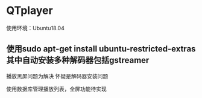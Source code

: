 # QTplayer
使用环境：Ubuntu18.04
## 使用sudo apt-get install ubuntu-restricted-extras 其中自动安装多种解码器包括gstreamer
播放黑屏问题为解决 怀疑是解码器安装问题

使用数据库管理播放列表，全屏功能待实现
